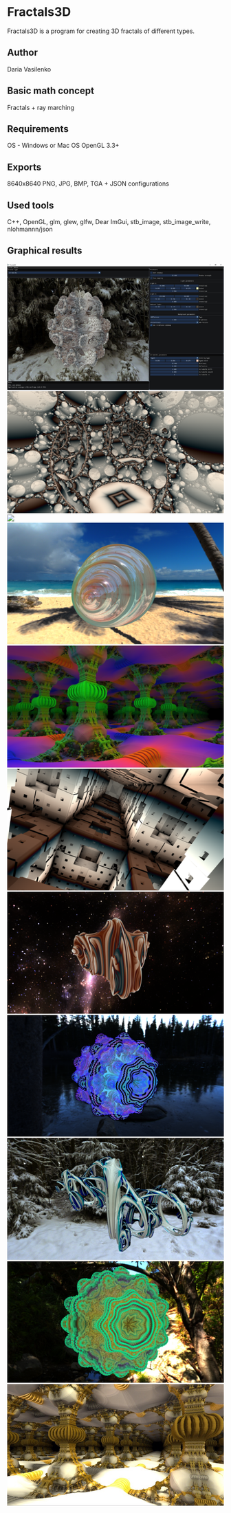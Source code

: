 # Fractals3D
Fractals3D is a program for creating 3D fractals of different types. 

## Author
Daria Vasilenko

## Basic math concept
Fractals + ray marching

## Requirements
OS - Windows or Mac OS
OpenGL 3.3+

## Exports
8640x8640 PNG, JPG, BMP, TGA + JSON configurations

## Used tools
C++, OpenGL, glm, glew, glfw, Dear ImGui, stb_image, stb_image_write, nlohmannn/json

## Graphical results
![](https://github.com/DashaVasilenko/Fractals/raw/master/0.jpg)
![](https://github.com/DashaVasilenko/Fractals/raw/master/1.png)
![](https://github.com/DashaVasilenko/Fractals/raw/master/2_1.png)
![](https://github.com/DashaVasilenko/Fractals/raw/master/3.png)
![](https://github.com/DashaVasilenko/Fractals/raw/master/4.png)
![](https://github.com/DashaVasilenko/Fractals/raw/master/5.png)
![](https://github.com/DashaVasilenko/Fractals/raw/master/6.png)
![](https://github.com/DashaVasilenko/Fractals/raw/master/7.png)
![](https://github.com/DashaVasilenko/Fractals/raw/master/8.png)
![](https://github.com/DashaVasilenko/Fractals/raw/master/9.jpg)
![](https://github.com/DashaVasilenko/Fractals/raw/master/10.jpg)





